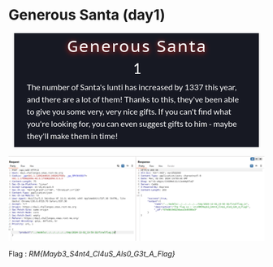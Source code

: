 # Generous Santa (day1)
<p align="center">
  <img src="Screenshots/S1.png" alt="Desc">
</p>

<p align="center">
  <img src="Screenshots/S2.png" alt="Desc">
</p>

Flag : _RM{Mayb3_S4nt4_Cl4uS_Als0_G3t_A_Flag}_
